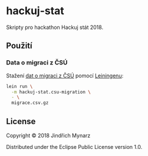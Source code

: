 # hackuj-stat

Skripty pro hackathon Hackuj stát 2018.

## Použití

### Data o migraci z ČSÚ 

Stažení [dat o migraci z ČSÚ](https://www.czso.cz/csu/czso/cizinci-podle-statniho-obcanstvi-veku-a-pohlavi) pomocí [Leiningenu](https://leiningen.org):

```sh
lein run \
  -m hackuj-stat.csu-migration \
  - \
  migrace.csv.gz
```

## License

Copyright © 2018 Jindřich Mynarz

Distributed under the Eclipse Public License version 1.0.
